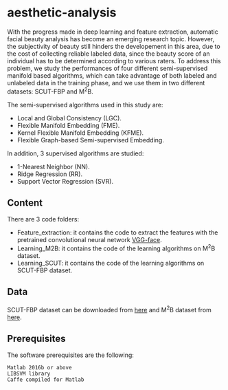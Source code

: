 # aesthetic-analysis

With the progress made in deep learning and feature extraction, automatic facial beauty analysis has become an emerging research topic. However, the subjectivity of beauty still hinders the developement in this area, due to the cost of collecting reliable labeled data, since the beauty score of an individual has to be determined according to various raters. To address this problem, we study the performances of four different semi-supervised manifold based algorithms, which can take advantage of both labeled and unlabeled data in the training phase, and we use them in two different datasets: SCUT-FBP and M<sup>2</sup>B.
  
The semi-supervised algorithms used in this study are:
* Local and Global Consistency (LGC).
* Flexible Manifold Embedding (FME).
* Kernel Flexible Manifold Embedding (KFME).
* Flexible Graph-based Semi-supervised Embedding.

In addition, 3 supervised algorithms are studied:
* 1-Nearest Neighbor (NN).
* Ridge Regression (RR).
* Support Vector Regression (SVR).


## Content

There are 3 code folders:
* Feature_extraction: it contains the code to extract the features with the pretrained convolutional neural network [VGG-face](http://www.vlfeat.org/matconvnet/pretrained/).
* Learning_M2B: it contains the code of the learning algorithms on M<sup>2</sup>B dataset.
* Learning_SCUT: it contains the code of the learning algorithms on SCUT-FBP dataset.


## Data
SCUT-FBP dataset can be downloaded from [here](http://www.hcii-lab.net/data/SCUT-FBP/EN/download.html) and M<sup>2</sup>B dataset from [here](https://sites.google.com/site/vantam/beautysense).


## Prerequisites

The software prerequisites are the following:

```
Matlab 2016b or above
LIBSVM library
Caffe compiled for Matlab
```

